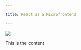```yaml
---

title: React as a Microfrontend

---
```


![](https://martinfowler.com/articles/micro-frontends/card.png)

This is the content